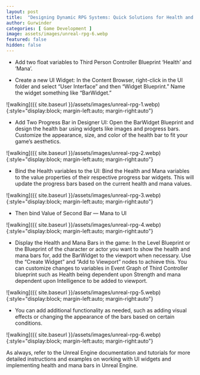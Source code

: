 ```yaml
---
layout: post
title:  "Designing Dynamic RPG Systems: Quick Solutions for Health and Mana in Unreal Engine"
author: Gurwinder
categories: [ Game Development ]
image: assets/images/unreal-rpg-6.webp
featured: false
hidden: false
---
```


* Add two float variables to Third Person Controller Blueprint ‘Health’ and ‘Mana’.

* Create a new UI Widget: In the Content Browser, right-click in the UI folder and select “User Interface” and then “Widget Blueprint.” Name the widget something like “BarWidget.”

![walking]({{ site.baseurl }}/assets/images/unreal-rpg-1.webp){:style="display:block; margin-left:auto; margin-right:auto"}

* Add Two Progress Bar in Designer UI: Open the BarWidget Blueprint and design the health bar using widgets like images and progress bars. Customize the appearance, size, and color of the health bar to fit your game’s aesthetics.

![walking]({{ site.baseurl }}/assets/images/unreal-rpg-2.webp){:style="display:block; margin-left:auto; margin-right:auto"}

* Bind the Health variables to the UI: Bind the Health and Mana variables to the value properties of their respective progress bar widgets. This will update the progress bars based on the current health and mana values.

![walking]({{ site.baseurl }}/assets/images/unreal-rpg-3.webp){:style="display:block; margin-left:auto; margin-right:auto"}

* Then bind Value of Second Bar — Mana to UI

![walking]({{ site.baseurl }}/assets/images/unreal-rpg-4.webp){:style="display:block; margin-left:auto; margin-right:auto"}

* Display the Health and Mana Bars in the game: In the Level Blueprint or the Blueprint of the character or actor you want to show the health and mana bars for, add the BarWidget to the viewport when necessary. Use the “Create Widget” and “Add to Viewport” nodes to achieve this. You can customize changes to variables in Event Graph of Third Controller blueprint such as Health being dependent upon Strength and mana dependent upon Intelligence to be added to viewport.

![walking]({{ site.baseurl }}/assets/images/unreal-rpg-5.webp){:style="display:block; margin-left:auto; margin-right:auto"}

* You can add additional functionality as needed, such as adding visual effects or changing the appearance of the bars based on certain conditions.

![walking]({{ site.baseurl }}/assets/images/unreal-rpg-6.webp){:style="display:block; margin-left:auto; margin-right:auto"}

As always, refer to the Unreal Engine documentation and tutorials for more detailed instructions and examples on working with UI widgets and implementing health and mana bars in Unreal Engine.